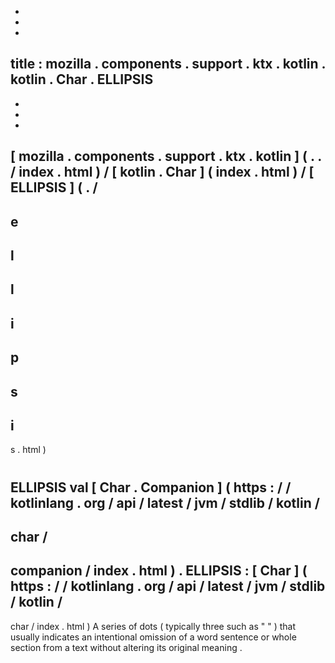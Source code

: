 -
-
-
title
:
mozilla
.
components
.
support
.
ktx
.
kotlin
.
kotlin
.
Char
.
ELLIPSIS
-
-
-
-
[
mozilla
.
components
.
support
.
ktx
.
kotlin
]
(
.
.
/
index
.
html
)
/
[
kotlin
.
Char
]
(
index
.
html
)
/
[
ELLIPSIS
]
(
.
/
-
e
-
l
-
l
-
i
-
p
-
s
-
i
-
s
.
html
)
#
ELLIPSIS
val
[
Char
.
Companion
]
(
https
:
/
/
kotlinlang
.
org
/
api
/
latest
/
jvm
/
stdlib
/
kotlin
/
-
char
/
-
companion
/
index
.
html
)
.
ELLIPSIS
:
[
Char
]
(
https
:
/
/
kotlinlang
.
org
/
api
/
latest
/
jvm
/
stdlib
/
kotlin
/
-
char
/
index
.
html
)
A
series
of
dots
(
typically
three
such
as
"
"
)
that
usually
indicates
an
intentional
omission
of
a
word
sentence
or
whole
section
from
a
text
without
altering
its
original
meaning
.
